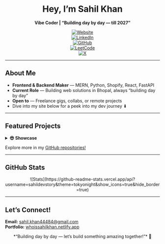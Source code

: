 <div align="center">

#  Hey, I’m Sahil Khan  
**Vibe Coder | “Building day by day — till 2027”**  

[![Website](https://img.shields.io/badge/Website-000?style=flat-square&logo=netlify&logoColor=white&label=sahilcreations.netlify.app)](https://sahilcreations.netlify.app)  
[![LinkedIn](https://img.shields.io/badge/LinkedIn-0077B5?style=flat-square&logo=linkedin)](https://www.linkedin.com/in/sahiltechjourney)  
[![GitHub](https://img.shields.io/badge/GitHub-181717?style=flat-square&logo=github)](https://github.com/sahildevstory)  
[![LeetCode](https://img.shields.io/badge/LeetCode-FFA116?style=flat-square&logo=leetcode&logoColor=black)](https://leetcode.com/u/sahilcodestory)  
[![X](https://img.shields.io/badge/X-1DA1F2?style=flat-square&logo=x&logoColor=white)](https://x.com/sahilgiggles)

</div>

---

##  About Me
-  **Frontend & Backend Maker** — MERN, Python, Shopify, React, FastAPI  
-  **Current Role** — Building web solutions in Bhopal, always “building day by day”  
-  **Open to** — Freelance gigs, collabs, or remote projects  
-  Dive into my site below for a peek into my dev journey ⬇

---

##  Featured Projects
<details>
<summary><strong>😎 Showcase</strong></summary>

- **mern-blog-app** – A full-stack blog engine with caching and token-based auth.  
- **Portfolio** – A 3D, interactive showcase built with Three.js and React.  
- **Disney-UI** – A fun Disney+ UI clone powered by React, Tailwind CSS, and TMDB API.  
- **Resume-Builder** – A sleek resume generator using React, Vite, and Tailwind CSS.  
- **Real-Time-ChatApp** – A realtime chat platform using Node.js and Socket.io.  
</details>

Explore more in my [GitHub repositories!](https://github.com/sahildevstory)

---

##  GitHub Stats
<div align="center">
![Stats](https://github-readme-stats.vercel.app/api?username=sahildevstory&theme=tokyonight&show_icons=true&hide_border=true)  
</div>

---

##  Let’s Connect!
 **Email:** sahil.khan44484@gmail.com  
 **Portfolio:** [whoissahilkhan.netlify.app](https://whoissahilkhan.netlify.app)  

<div align="center">  
*“Building day by day — let’s build something amazing together!”* 🚀  
</div>
